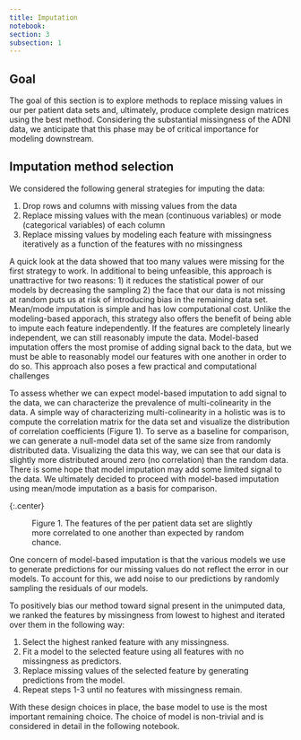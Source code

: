 ```yaml
---
title: Imputation
notebook:
section: 3
subsection: 1
---
```


## Goal

The goal of this section is to explore methods to replace missing values in our per patient data sets and, ultimately, produce complete design matrices using the best method. Considering the substantial missingness of the ADNI data, we anticipate that this phase may be of critical importance for modeling downstream.

## Imputation method selection

We considered the following general strategies for imputing the data:

1. Drop rows and columns with missing values from the data
2. Replace missing values with the mean (continuous variables) or mode (categorical variables) of each column
3. Replace missing values by modeling each feature with missingness iteratively as a function of the features with no missingness 

A quick look at the data showed that too many values were missing for the first strategy to work. In additional to being unfeasible, this approach is unattractive for two reasons: 1) it reduces the statistical power of our models by decreasing the sampling 2) the face that our data is not missing at random puts us at risk of introducing bias in the remaining data set. Mean/mode imputation is simple and has low computational cost. Unlike the modeling-based apporach, this strategy also offers the benefit of being able to impute each feature independently. If the features are completely linearly independent, we can still reasonably impute the data. Model-based imputation offers the most promise of adding signal back to the data, but we must be able to reasonably model our features with one another in order to do so. This approach also poses a few practical and computational challenges

To assess whether we can expect model-based imputation to add signal to the data, we can characterize the prevalence of multi-colinearity in the data. A simple way of characterizing multi-colinearity in a holistic was is to compute the correlation matrix for the data set and visualize the distribution of correlation coefficients (Figure 1). To serve as a baseline for comparison, we can generate a null-model data set of the same size from randomly distributed data. Visualizing the data this way, we can see that our data is slightly more distributed around zero (no correlation) than the random data. There is some hope that model imputation may add some limited signal to the data. We ultimately decided to proceed with model-based imputation using mean/mode imputation as a basis for comparison.

{:.center}
<figure class="center_fig">
    <img src="/cs109a_adni/imputation_overview_hist.svg" alt="" class="image">
    <figcaption style="text-align: left">
        Figure 1. The features of the per patient data set are slightly more correlated to one another than expected by random chance.
    </figcaption>
</figure>

One concern of model-based imputation is that the various models we use to generate predictions for our missing values do not reflect the error in our models. To account for this, we add noise to our predictions by randomly sampling the residuals of our models.

To positively bias our method toward signal present in the unimputed data, we ranked the features by missingness from lowest to highest and iterated over them in the following way:

1. Select the highest ranked feature with any missingness.
2. Fit a model to the selected feature using all features with no missingness as predictors.
3. Replace missing values of the selected feature by generating predictions from the model.
4. Repeat steps 1-3 until no features with missingness remain.

With these design choices in place, the base model to use is the most important remaining choice. The choice of model is non-trivial and is considered in detail in the following notebook.